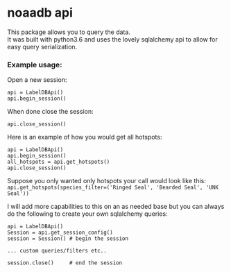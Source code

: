 # noaadb api
This package allows you to query the data.  
It was built with python3.6 and uses the lovely sqlalchemy api to allow for easy query serialization.

### Example usage:
Open a new session:
```
api = LabelDBApi()
api.begin_session()
```

When done close the session:
```
api.close_session()
```

Here is an example of how you would get all hotspots:
```
api = LabelDBApi()
api.begin_session()
all_hotspots = api.get_hotspots()
api.close_session()
```

Suppose you only wanted only hotspots your call would look like this:
`api.get_hotspots(species_filter=('Ringed Seal', 'Bearded Seal', 'UNK Seal'))`

I will add more capabilities to this on an as needed base but you can always do the following to create your own sqlalchemy queries:
```
api = LabelDBApi()
Session = api.get_session_config()
session = Session() # begin the session

... custom queries/filters etc..

session.close()     # end the session
```